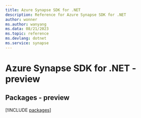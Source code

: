 ```yaml
---
title: Azure Synapse SDK for .NET
description: Reference for Azure Synapse SDK for .NET
author: wonner
ms.author: wanyang
ms.data: 08/21/2023
ms.topic: reference
ms.devlang: dotnet
ms.service: synapse
---
```

# Azure Synapse SDK for .NET - preview
## Packages - preview
[!INCLUDE [packages](synapse-index.md)]